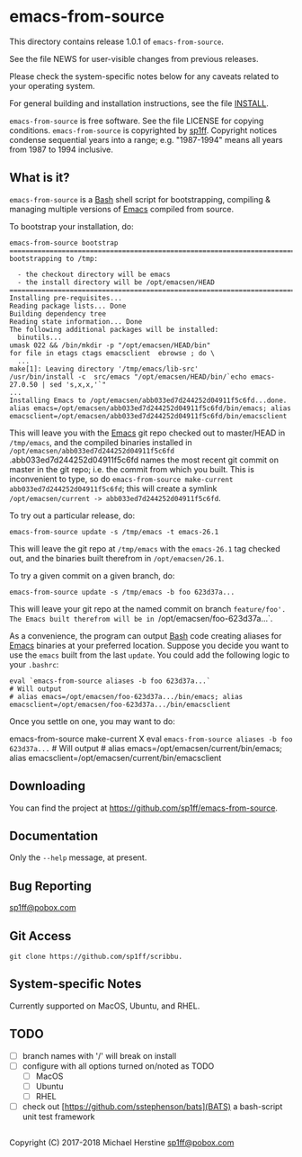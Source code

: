 emacs-from-source
=================

This directory contains release 1.0.1 of `emacs-from-source`.

See the file NEWS for user-visible changes from previous releases.

Please check the system-specific notes below for any caveats related
to your operating system.

For general building and installation instructions, see the file
[INSTALL]().

`emacs-from-source` is free software.  See the file LICENSE for
copying conditions.  `emacs-from-source` is copyrighted by
[sp1ff](https://github.com/sp1ff/).  Copyright notices condense
sequential years into a range; e.g. "1987-1994" means all years from
1987 to 1994 inclusive.

What is it?
-----------

`emacs-from-source` is a [Bash](https://www.gnu.org/software/bash/)
shell script for bootstrapping, compiling & managing multiple versions
of [Emacs](https://www.gnu.org/software/emacs/) compiled from source.

To bootstrap your installation, do:

    emacs-from-source bootstrap
	===========================================================================
	bootstrapping to /tmp:

	  - the checkout directory will be emacs
	  - the install directory will be /opt/emacsen/HEAD
	===========================================================================
	Installing pre-requisites...
	Reading package lists... Done
	Building dependency tree
	Reading state information... Done
	The following additional packages will be installed:
	  binutils...
	umask 022 && /bin/mkdir -p "/opt/emacsen/HEAD/bin"
	for file in etags ctags emacsclient  ebrowse ; do \
	  ...
	make[1]: Leaving directory '/tmp/emacs/lib-src'
	/usr/bin/install -c  src/emacs "/opt/emacsen/HEAD/bin/`echo emacs-27.0.50 | sed 's,x,x,'`"
	...
	Installing Emacs to /opt/emacsen/abb033ed7d244252d04911f5c6fd...done.
	alias emacs=/opt/emacsen/abb033ed7d244252d04911f5c6fd/bin/emacs; alias emacsclient=/opt/emacsen/abb033ed7d244252d04911f5c6fd/bin/emacsclient

This will leave you with the
[Emacs](https://www.gnu.org/software/emacs/) git repo checked out to
master/HEAD in `/tmp/emacs`, and the compiled binaries installed in
`/opt/emacsen/abb033ed7d244252d04911f5c6fd` .abb033ed7d244252d04911f5c6fd
names the most recent git commit on master in the git repo; i.e. the
commit from which you built. This is inconvenient to type, so
do `emacs-from-source make-current abb033ed7d244252d04911f5c6fd`; this
will create a symlink `/opt/emacsen/current -> abb033ed7d244252d04911f5c6fd`.

To try out a particular release, do:

    emacs-from-source update -s /tmp/emacs -t emacs-26.1

This will leave the git repo at `/tmp/emacs` with the `emacs-26.1` tag
checked out, and the binaries built therefrom in `/opt/emacsen/26.1`.

To try a given commit on a given branch, do:

    emacs-from-source update -s /tmp/emacs -b foo 623d37a...

This will leave your git repo at the named commit on branch `feature/foo'.
The Emacs built therefrom will be in `/opt/emacsen/foo-623d37a...`.

As a convenience, the program can output
[Bash](https://www.gnu.org/software/bash/) code creating aliases for
[Emacs](https://www.gnu.org/software/emacs/) binaries at your
preferred location. Suppose you decide you want to use the `emacs`
built from the last `update`. You could add the following logic to
your `.bashrc`:

    eval `emacs-from-source aliases -b foo 623d37a...`
	# Will output
	# alias emacs=/opt/emacsen/foo-623d37a.../bin/emacs; alias emacsclient=/opt/emacsen/foo-623d37a.../bin/emacsclient

Once you settle on one, you may want to do:

   emacs-from-source make-current X
    eval `emacs-from-source aliases -b foo 623d37a...`
	# Will output
	# alias emacs=/opt/emacsen/current/bin/emacs; alias emacsclient=/opt/emacsen/current/bin/emacsclient

Downloading
-----------

You can find the project at https://github.com/sp1ff/emacs-from-source.

Documentation
-------------

Only the `--help` message, at present.


Bug Reporting
-------------

sp1ff@pobox.com


Git Access
----------

`git clone https://github.com/sp1ff/scribbu.`

System-specific Notes
---------------------

Currently supported on MacOS, Ubuntu, and RHEL.

TODO
----

  - [ ] branch names with '/' will break on install
  - [ ] configure with all options turned on/noted as TODO
    + [ ] MacOS
    + [ ] Ubuntu
    + [ ] RHEL
  - [ ] check out [https://github.com/sstephenson/bats](BATS) a bash-script unit test framework


-------------------------------------------------------------------------------
Copyright (C) 2017-2018 Michael Herstine <sp1ff@pobox.com>
